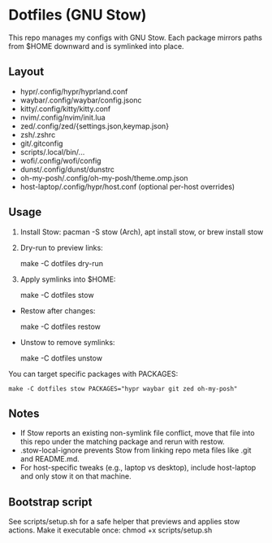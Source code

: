 # Dotfiles (GNU Stow)

This repo manages my configs with GNU Stow. Each package mirrors paths from $HOME downward and is symlinked into place.

## Layout

- hypr/.config/hypr/hyprland.conf
- waybar/.config/waybar/config.jsonc
- kitty/.config/kitty/kitty.conf
- nvim/.config/nvim/init.lua
- zed/.config/zed/{settings.json,keymap.json}
- zsh/.zshrc
- git/.gitconfig
- scripts/.local/bin/...
- wofi/.config/wofi/config
- dunst/.config/dunst/dunstrc
- oh-my-posh/.config/oh-my-posh/theme.omp.json
- host-laptop/.config/hypr/host.conf (optional per-host overrides)

## Usage

1) Install Stow: pacman -S stow (Arch), apt install stow, or brew install stow

2) Dry-run to preview links:

    make -C dotfiles dry-run

3) Apply symlinks into $HOME:

    make -C dotfiles stow

- Restow after changes:

    make -C dotfiles restow

- Unstow to remove symlinks:

    make -C dotfiles unstow

You can target specific packages with PACKAGES:

    make -C dotfiles stow PACKAGES="hypr waybar git zed oh-my-posh"

## Notes

- If Stow reports an existing non-symlink file conflict, move that file into this repo under the matching package and rerun with restow.
- .stow-local-ignore prevents Stow from linking repo meta files like .git and README.md.
- For host-specific tweaks (e.g., laptop vs desktop), include host-laptop and only stow it on that machine.

## Bootstrap script

See scripts/setup.sh for a safe helper that previews and applies stow actions.
Make it executable once: chmod +x scripts/setup.sh
